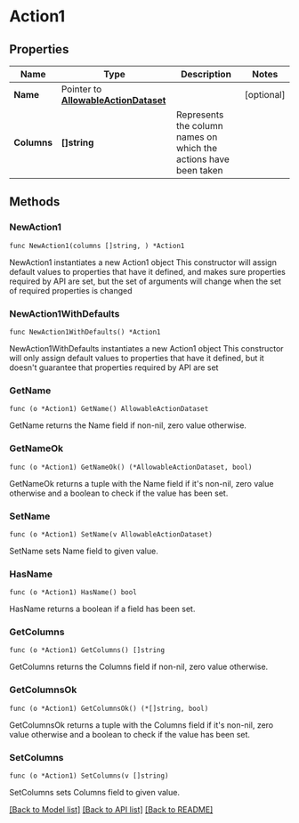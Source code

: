# Action1

## Properties

Name | Type | Description | Notes
------------ | ------------- | ------------- | -------------
**Name** | Pointer to [**AllowableActionDataset**](AllowableActionDataset.md) |  | [optional] 
**Columns** | **[]string** | Represents the column names on which the actions have been taken | 

## Methods

### NewAction1

`func NewAction1(columns []string, ) *Action1`

NewAction1 instantiates a new Action1 object
This constructor will assign default values to properties that have it defined,
and makes sure properties required by API are set, but the set of arguments
will change when the set of required properties is changed

### NewAction1WithDefaults

`func NewAction1WithDefaults() *Action1`

NewAction1WithDefaults instantiates a new Action1 object
This constructor will only assign default values to properties that have it defined,
but it doesn't guarantee that properties required by API are set

### GetName

`func (o *Action1) GetName() AllowableActionDataset`

GetName returns the Name field if non-nil, zero value otherwise.

### GetNameOk

`func (o *Action1) GetNameOk() (*AllowableActionDataset, bool)`

GetNameOk returns a tuple with the Name field if it's non-nil, zero value otherwise
and a boolean to check if the value has been set.

### SetName

`func (o *Action1) SetName(v AllowableActionDataset)`

SetName sets Name field to given value.

### HasName

`func (o *Action1) HasName() bool`

HasName returns a boolean if a field has been set.

### GetColumns

`func (o *Action1) GetColumns() []string`

GetColumns returns the Columns field if non-nil, zero value otherwise.

### GetColumnsOk

`func (o *Action1) GetColumnsOk() (*[]string, bool)`

GetColumnsOk returns a tuple with the Columns field if it's non-nil, zero value otherwise
and a boolean to check if the value has been set.

### SetColumns

`func (o *Action1) SetColumns(v []string)`

SetColumns sets Columns field to given value.



[[Back to Model list]](../README.md#documentation-for-models) [[Back to API list]](../README.md#documentation-for-api-endpoints) [[Back to README]](../README.md)


